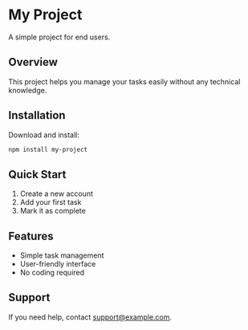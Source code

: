 # My Project

A simple project for end users.

## Overview

This project helps you manage your tasks easily without any technical knowledge.

## Installation

Download and install:

```bash
npm install my-project
```

## Quick Start

1. Create a new account
2. Add your first task
3. Mark it as complete

## Features

- Simple task management
- User-friendly interface
- No coding required

## Support

If you need help, contact support@example.com.
